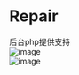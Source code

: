 # Repair
后台php提供支持<br>
![image](https://github.com/hja2017/beautyMakeup/raw/master/images/TIM图片20190611212630.jpg)<br>
![image](https://github.com/hja2017/beautyMakeup/raw/master/images/Screenshot_20190611_212654_com.tencent.mm.jpg)
